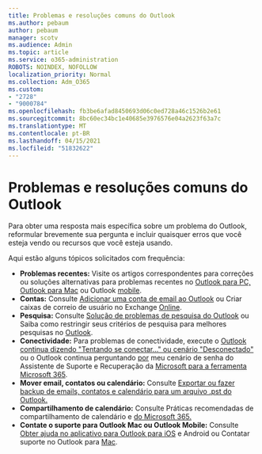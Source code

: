 ```yaml
---
title: Problemas e resoluções comuns do Outlook
ms.author: pebaum
author: pebaum
manager: scotv
ms.audience: Admin
ms.topic: article
ms.service: o365-administration
ROBOTS: NOINDEX, NOFOLLOW
localization_priority: Normal
ms.collection: Adm_O365
ms.custom:
- "2728"
- "9000784"
ms.openlocfilehash: fb3be6afad8450693d06c0ed728a46c1526b2e61
ms.sourcegitcommit: 8bc60ec34bc1e40685e3976576e04a2623f63a7c
ms.translationtype: MT
ms.contentlocale: pt-BR
ms.lasthandoff: 04/15/2021
ms.locfileid: "51832622"
---
```

# <a name="outlook-common-issues-and-resolutions"></a>Problemas e resoluções comuns do Outlook

Para obter uma resposta mais específica sobre um problema do Outlook, reformular brevemente sua pergunta e incluir quaisquer erros que você esteja vendo ou recursos que você esteja usando.

Aqui estão alguns tópicos solicitados com frequência:

- **Problemas recentes:**  Visite os artigos correspondentes para correções ou soluções alternativas para problemas recentes no  [Outlook para PC,](https://support.office.com/article/ecf61305-f84f-4e13-bb73-95a214ac1230)  [Outlook para Mac](https://support.office.com/article/54afa5e3-db38-422a-9d94-3b55330ded8e)  ou Outlook  [mobile](https://support.office.com/article/a264ef01-9c88-48fb-9285-7017e4f31f02).
- **Contas:**  Consulte  [Adicionar uma conta de email ao Outlook](https://support.office.com/article/6e27792a-9267-4aa4-8bb6-c84ef146101b)  ou Criar caixas de correio de usuário no Exchange  [Online](https://docs.microsoft.com/Exchange/recipients-in-exchange-online/create-user-mailboxes).
- **Pesquisa:**  Consulte  [Solução de problemas de pesquisa do Outlook](https://support.office.com/article/2556b11f-f4d8-46be-b0a7-de33a3f4f066)  ou Saiba como restringir seus critérios de pesquisa para melhores pesquisas no  [Outlook](https://support.office.com/article/D824D1E9-A255-4C8A-8553-276FB895A8DA).
- **Conectividade:**  Para problemas de conectividade, execute o  [Outlook continua dizendo "Tentando se conectar..." ou cenário "Desconectado"](https://aka.ms/SaRA-OutlookDisconnect)  ou o Outlook continua perguntando  [por](https://aka.ms/SaRA-OutlookPwdPrompt)  meu cenário de senha do Assistente de Suporte e Recuperação da  [Microsoft para a ferramenta Microsoft 365](https://diagnostics.outlook.com/#/).
- **Mover email, contatos ou calendário:**  Consulte [Exportar ou fazer backup de emails, contatos e calendário para um arquivo .pst do Outlook.](https://support.office.com/article/14252b52-3075-4e9b-be4e-ff9ef1068f91)
- **Compartilhamento de calendário:**  Consulte Práticas recomendadas de compartilhamento de calendário e [do Microsoft 365.](https://support.office.com/article/b576ecc3-0945-4d75-85f1-5efafb8a37b4) [](https://support.office.com/article/D93F72D3-2361-4E0D-8D6A-5C4939C17F39)
- **Contate o suporte para Outlook Mac ou Outlook Mobile:**  Consulte  [Obter ajuda no aplicativo para Outlook para iOS](https://support.office.com/article/218a22d1-9fa5-4889-b689-de1c63493243)  e Android ou Contatar suporte no Outlook para  [Mac](https://support.office.com/article/d0410177-8e65-4487-93f7-206a3a3d71a8).
